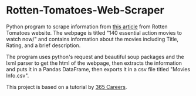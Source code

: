 # Rotten-Tomatoes-Web-Scraper
Python program to scrape information from [this article](https://editorial.rottentomatoes.com/guide/140-essential-action-movies-to-watch-now/) from Rotten Tomatoes website. The webpage is titled "140 essential action movies to watch now/" and contains information about the movies including Title, Rating, and a brief description.

The program uses python's request and beautiful soup packages and the lxml parser to get the html of the webpage, then extracts the information and puts it in a Pandas DataFrame, then exports it in a csv file titled "Movies Info.csv".

This project is based on a tutorial by [365 Careers](https://www.udemy.com/user/365careers/).
